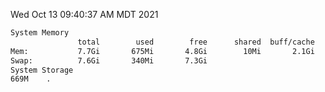 Wed Oct 13 09:40:37 AM MDT 2021
```bash
System Memory
               total        used        free      shared  buff/cache   available
Mem:           7.7Gi       675Mi       4.8Gi        10Mi       2.1Gi       6.7Gi
Swap:          7.6Gi       340Mi       7.3Gi
System Storage
669M	.
```
